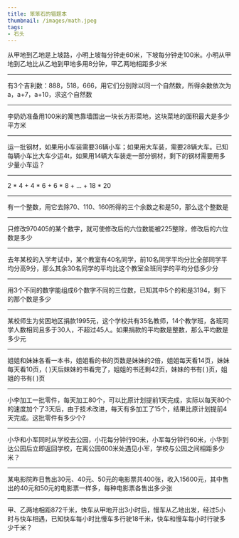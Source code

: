 ```yaml
---
title: 笨笨石的错题本
thumbnail: /images/math.jpeg
tags:
- 石头
---
```


从甲地到乙地是上坡路，小明上坡每分钟走60米，下坡每分钟走100米。小明从甲地到乙地比从乙地到甲地多用8分钟，甲乙两地相距多少米
***
有3个吉利数：888，518，666，用它们分别除以同一个自然数，所得余数依次为a，a+7，a+10，求这个自然数
***
李奶奶准备用100米的篱笆靠墙围出一块长方形菜地，这块菜地的面积最大是多少平方米
***
运一批钢材，如果用小车装需要36辆小车；如果用大车装，需要28辆大车。已知每辆小车比大车少运4t，如果用14辆大车装走一部分钢材，剩下的钢材需要用多少量小车运？
***
2 * 4 + 4 * 6 + 6 * 8 + ... + 18 * 20
***
有一个整数，用它去除70、110、160所得的三个余数之和是50，那么这个整数是
***
只修改970405的某个数字，就可使修改后的六位数能被225整除，修改后的六位数是多少
***
去年某校的入学考试中，某个教室有40名同学，前10名同学平均分比全部同学平均分高9分，那么其余30名同学的平均比这个教室全班同学的平均分低多少分
***
用3个不同的数字能组成6个数字不同的三位数，已知其中5个的和是3194，剩下的那个数是多少
***
某校师生为贫困地区捐款1995元，这个学校共有35名教师，14个教学班，各班同学人数相同且多于30人，不超过45人。如果捐款的平均数是整数，那么平均数是多少元
***
姐姐和妹妹各看一本书，姐姐看的书的页数是妹妹的2倍，姐姐每天看14页，妹妹每天看10页，( )天后妹妹的书看完了，姐姐的书还剩42页，妹妹的书有( )页，姐姐的书有( )页
***
小李加工一批零件，每天加工80个，可以比原计划提前1天完成，实际以每天80个的速度加个了3天后，由于技术改进，每天有多加工了15个，结果比原计划提前4天完成。这批零件有多少个?
***
小华和小军同时从学校去公园，小花每分钟行90米，小军每分钟行60米，小华到达公园后立即返回学校，在离公园600米处遇见小军，学校与公园之间相距多少米？
***
某电影院昨日售出30元、40元、50元的电影票共400张，收入15600元，其中售出的40元和50元的电影票一样多，每种电影票各售出多少张
***
甲、乙两地相距872千米，快车从甲地开出3小时后，慢车从乙地出发，经过5小时与快车相遇，已知快车每小时比慢车多行驶18千米，快车和慢车每小时行驶多少千米？